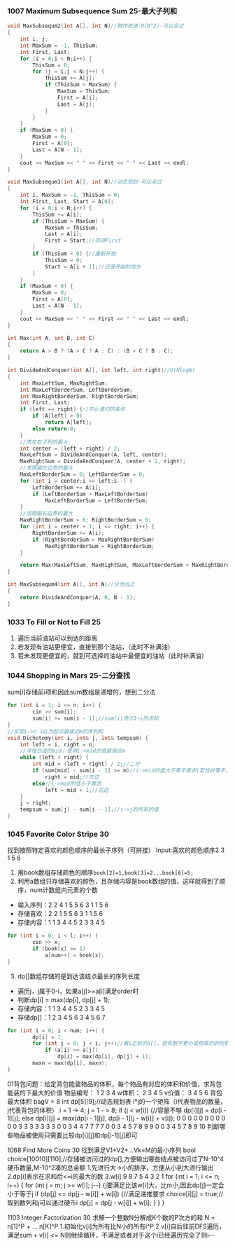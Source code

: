 
### 1007 Maximum Subsequence Sum 25-最大子列和
```C++
void MaxSubsequm2(int A[], int N)//稍作改进-O(N^2)-可以全过
{
	int i, j;
	int MaxSum = -1, ThisSum;
	int First, Last;
	for (i = 0;i < N;i++) {
		ThisSum = 0;
		for (j = i;j < N;j++) {
			ThisSum += A[j];
			if (ThisSum > MaxSum) {
				MaxSum = ThisSum;
				First = A[i];
				Last = A[j];
			}
		}
	}
	if (MaxSum < 0) {
		MaxSum = 0;
		First = A[0];
		Last = A[N - 1];
	}
	cout << MaxSum << " " << First << " " << Last << endl;
}
```
```C++
void MaxSubsequm3(int A[], int N)//动态规划-可以全过
{
	int i, MaxSum = -1, ThisSum = 0;
	int First, Last, Start = A[0];
	for (i = 0;i < N;i++) {
		ThisSum += A[i];
		if (ThisSum > MaxSum) {
			MaxSum = ThisSum;
			Last = A[i];
			First = Start;//存进First
		}
		if (ThisSum < 0) {//重新开始
			ThisSum = 0;
			Start = A[i + 1];//记录开始的地方
		}
	}
	if (MaxSum < 0) {
		MaxSum = 0;
		First = A[0];
		Last = A[N - 1];
	}
	cout << MaxSum << " " << First << " " << Last << endl;
}
```
```C++
int Max(int A, int B, int C)
{
	return A > B ? (A > C ? A : C) : (B > C ? B : C);
}

int DivideAndConquer(int A[], int left, int right)//O(NlogN)
{
	int MaxLeftSum, MaxRightSum;
	int MaxLeftBorderSum, LeftBorderSum;
	int MaxRightBorderSum, RightBorderSum;
	int First, Last;
	if (left == right) {//中止递归的条件
		if (A[left] > 0)
			return A[left];
		else return 0;
	}
	//求左右子列的最大
	int center = (left + right) / 2;
	MaxLeftSum = DivideAndConquer(A, left, center);
	MaxRightSum = DivideAndConquer(A, center + 1, right);
	//求跨越左边界的最大
	MaxLeftBorderSum = 0; LeftBorderSum = 0;
	for (int i = center;i >= left;i--) {
		LeftBorderSum += A[i];
		if (LeftBorderSum > MaxLeftBorderSum)
			MaxLeftBorderSum = LeftBorderSum;
	}
	//求跨越右边界的最大
	MaxRightBorderSum = 0; RightBorderSum = 0;
	for (int i = center + 1; i <= right; i++) {
		RightBorderSum += A[i];
		if (RightBorderSum > MaxRightBorderSum)
			MaxRightBorderSum = RightBorderSum;
	}

	return Max(MaxLeftSum, MaxRightSum, MaxLeftBorderSum + MaxRightBorderSum);
}

int MaxSubsequm4(int A[], int N)//分而治之
{
	return DivideAndConquer(A, 0, N - 1);
}
```

### 1033 To Fill or Not to Fill 25
 1. 遍历当前油站可以到达的距离
 2. 若发现有油站更便宜，直接到那个油站，（此时不补满油）
 3. 若未发现更便宜的，就到可选择的油站中最便宜的油站（此时补满油）

### 1044 Shopping in Mars 25-二分查找
sum[i]存储前i项和因此sum数组是递增的，想到二分法
```C++
for (int i = 1; i <= n; i++) {
        cin >> sum[i];
        sum[i] += sum[i - 1];//sum[i]表示1~i的求和
}
//实现i->n 以i为起点最接近m的序列和
void Dichotomy(int i, int& j, int& tempsum) {
    int left = i, right = n;
    //寻找合适的mid，使得i->mid的值最接近m
    while (left < right) {
        int mid = (left + right) / 2;//二分
        if (sum[mid] - sum[i - 1] >= m)//i->mid的值大于等于需求(若恰好等于，在二分结束前right都不会变)
            right = mid;//左边
        else//i->mid的值小于需求
            left = mid + 1;//右边
    }
    j = right;
    tempsum = sum[j] - sum[i - 1];//i->j的所有的值
}
```
### 1045 Favorite Color Stripe 30
找到按照特定喜欢的颜色顺序的最长子序列（可拼接）
Input:喜欢的颜色顺序2 3 1 5 6
 1. 用book数组存储颜色的顺序`book[2]=1,book[3]=2...book[6]=5;`
 2. 利用a数组只存储喜欢的颜色，且存储内容是book数组的值，这样就得到了顺序，num计数组内元素的个数
- 输入序列：2 2 4 1 5 5 6 3 1 1 5 6
- 存储喜欢：2 2 1 5 5 6 3 1 1 5 6
- 存储内容：1 1 3 4 4 5 2 3 3 4 5
```C++
for (int i = 0; i < l; i++) {
        cin >> x;
        if (book[x] >= 1)
            a[num++] = book[x];
}
```
 3. dp[]数组存储的是到达该结点最长的序列长度
- 遍历j，j属于0-i，如果a[j]>=a[i]满足order时
- 判断dp[i] = max(dp[i], dp[j] + 1);
- 存储内容：1 1 3 4 4 5 2 3 3 4 5
- 存储dp[]：1 2 3 4 5 6 3 4 5 6 7
```C++
for (int i = 0; i < num; i++) {
        dp[i] = 1;
        for (int j = 0; j < i; j++)//看i之前的a[]，若有数字更小或相等的的则更新dp[i](dp[i]按顺序1、2、3这样加上去)
            if (a[i] >= a[j])
                dp[i] = max(dp[i], dp[j] + 1);
        maxn = max(dp[i], maxn);
}
```
01背包问题：给定背包能装物品的体积，每个物品有对应的体积和价值，求背包能装的下最大的价值
物品编号： 1 2 3 4
w体积：    2 3 4 5
v价值：    3 4 5 6
背包最大体积 bagV = 8
int dp[5][9];//动态规划表 i*j的一个矩阵（i代表物品的数量，j代表背包的体积）
i = 1 -> 4; j = 1 - > 8;
if (j < w[i]) {//容量不够
        dp[i][j] = dp[i - 1][j];
else
        dp[i][j] = max(dp[i - 1][j], dp[i - 1][j - w[i]] + v[i]);
0 0 0 0 0 0 0 0 0
0 0 3 3 3 3 3 3 3
0 0 3 4 4 7 7 7 7
0 0 3 4 5 7 8 9 9
0 0 3 4 5 7 8 9 10
判断哪些物品被使用只需要比较dp[i][j]和dp[i-1][j]即可

1068 Find More Coins 30
找到满足V1+V2+...Vk=M的最小序列
bool choice[10010][110];//存储被访问过的dp[],方便输出哪些结点被访问过了N-10^4硬币数量,M-10^2凑的总金额
1.先进行大->小的排序，方便从小到大进行输出
2.dp[i]表示在求和后<=i的最大的数
3.w[i]:9 8 7 5 4 3 2 1
for (int i = 1; i <= n; i++) {
        for (int j = m; j >= w[i]; j--) {j要满足比该w[i]大，比m小,因此dp[j]一定会小于等于j
            if (dp[j] <= dp[j - w[i]] + w[i]) {//满足递推要求
                choice[i][j] = true;//取到数列和j可以通过硬币i
                dp[j] = dp[j - w[i]] + w[i];
            }
        }
    }

1103 Integer Factorization 30
求解一个整数N分解成K个数的P次方的和 N = n[1]^P + ... n[K]^P
1.初始化v[i]为所有比N小的所有i^P
2.v[i]自后往前DFS遍历，满足sum + v[i] <= N则继续循环，不满足或者对于这个i已经遍历完全了则i--

